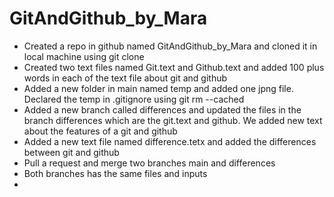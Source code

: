 # GitAndGithub_by_Mara
* Created a repo in github named GitAndGithub_by_Mara and cloned it in local machine using git clone
* Created two text files named Git.text and Github.text and added 100 plus words in each of the text file about git and github 
* Added a new folder in main named temp and added one jpng file. Declared the temp in .gitignore using git rm --cached 
* Added a new branch called differences and updated the files in the branch differences which are the git.text and github. We added new text about the features of a git and github
* Added a new text file named difference.tetx and added the differences between git and github
* Pull a request and merge two branches main and differences 
* Both branches has the same files and inputs
* 
